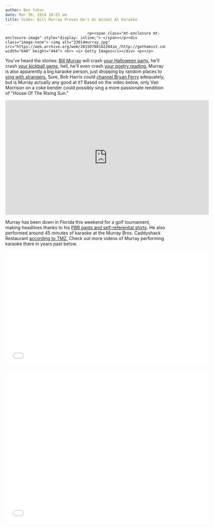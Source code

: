 ```yaml
---
author: Ben Yakas
date: Mar 30, 2014 10:25 am
title: Video: Bill Murray Proves He's An Animal At Karaoke
---
```


	
										<p><span class="mt-enclosure mt-enclosure-image" style="display: inline;"> </span></p><div class="image-none"> <img alt="33014murray.jpg" src="https://web.archive.org/web/20150708162204im_/http://gothamist.com/attachments/byakas/33014murray.jpg" width="640" height="444"> <br> <i> Getty Images</i></div> <p></p>

<p>You&apos;ve heard the stories: <a href="https://web.archive.org/web/20150708162204/http://gothamist.com/tags/billmurray">Bill Murray</a> will crash <a href="https://web.archive.org/web/20150708162204/http://gothamist.com/2008/12/08/bill_murray_slumming_it_at_brooklyn.php">your Halloween party</a>, he&apos;ll crash <a href="https://web.archive.org/web/20150708162204/http://gothamist.com/2012/10/15/bill_murray_crashes_kickball_game_o.php">your kickball game</a>, hell, he&apos;ll even crash <a href="https://web.archive.org/web/20150708162204/http://gothamist.com/2011/06/15/poetry_walk_across_brooklyn_bridge.php#photo-1">your poetry reading.</a> Murray is also apparently a big karaoke person, just dropping by random places to <a href="https://web.archive.org/web/20150708162204/http://thechive.com/2011/01/05/what-if-bill-murray-just-showed-up-in-your-karaoke-room-9-photo-exclusive/">sing with strangers.</a> Sure, Bob Harris could <a href="https://web.archive.org/web/20150708162204/https://www.youtube.com/watch?v=rRg1PEis8lk">channel Bryan Ferry</a> adequately, but is Murray actually any good at it? Based on the video below, only Van Morrison on a coke bender could possibly sing a more passionate rendition of &quot;House Of The Rising Sun.&quot;</p>

<center><iframe id="kaltura_player_1396187698" height="360" width="640" style="border: 0px solid #ffffff;" src="https://web.archive.org/web/20150708162204if_/http://cdnapi.kaltura.com/index.php/kwidget/wid/1_wemgo7sh/uiconf_id/6740162/st_cache/35284?&amp;">Unfortunately your browser does not support IFrames.</iframe></center>

<p>Murray has been down in Florida this weekend for a golf tournament, making headlines thanks to his <a href="https://web.archive.org/web/20150708162204/http://www.huffingtonpost.com/2014/03/27/bill-murray-pbr-pants_n_5045252.html?&amp;ir=Comedy&amp;ncid=tweetlnkushpmg00000029">PBR pants and self-referential shirts</a>. He also performed around 45 minutes of karaoke at the Murray Bros. Caddyshack Restaurant <a href="https://web.archive.org/web/20150708162204/http://www.tmz.com/2014/03/29/bill-murray-house-of-the-rising-sun-caddyshack-tournament-singing-video/">according to TMZ.</a> Check out more videos of Murray performing karaoke there in years past below.</p>

<p><iframe width="640" height="360" src="//web.archive.org/web/20150708162204if_/http://www.youtube.com/embed/cxnAPNPJJKs" frameborder="0" allowfullscreen></iframe></p>

<p><iframe width="640" height="480" src="//web.archive.org/web/20150708162204if_/http://www.youtube.com/embed/zv8VuA60eVg" frameborder="0" allowfullscreen></iframe><br>
</p>					
										
									
				